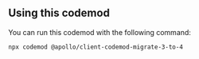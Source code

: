 
## Using this codemod
You can run this codemod with the following command:
```bash
npx codemod @apollo/client-codemod-migrate-3-to-4
```
